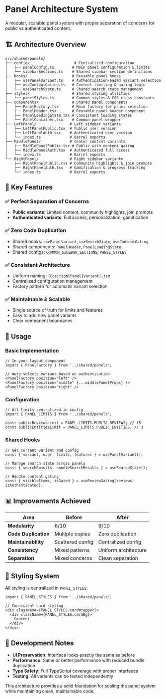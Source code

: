 # Panel Architecture System

A modular, scalable panel system with proper separation of concerns for public vs authenticated content.

## 🏗️ Architecture Overview

```
src/shared/panels/
├── config/                    # Centralized configuration
│   ├── panelConfig.ts        # Main panel configuration & limits
│   └── sidebarSections.ts    # Shared sidebar section definitions
├── hooks/                    # Reusable panel hooks
│   ├── usePanelVariant.ts    # Authentication-based variant selection
│   ├── useContentGating.ts   # Content limiting & gating logic
│   └── useSearchState.ts     # Shared search state management
├── styles/                   # Shared styling utilities
│   └── panelStyles.ts        # Common styles & CSS class constants
├── components/               # Shared panel components
│   ├── PanelFactory.tsx      # Main factory for panel selection
│   ├── PanelHeader.tsx       # Reusable panel header component
│   ├── PanelLoadingState.tsx # Consistent loading states
│   └── PanelContainer.tsx    # Common panel wrapper
├── LeftPanel/               # Left sidebar variants
│   ├── LeftPanelPublic.tsx  # Public user version
│   ├── LeftPanelAuth.tsx    # Authenticated user version
│   └── index.ts             # Barrel exports
├── MiddlePanel/             # Center content variants
│   ├── MiddlePanelPublic.tsx # Public with content gating
│   ├── MiddlePanelAuth.tsx  # Authenticated full access
│   └── index.ts             # Barrel exports
└── RightPanel/              # Right sidebar variants
    ├── RightPanelPublic.tsx # Community highlights & join prompts
    ├── RightPanelAuth.tsx   # Gamification & progress tracking
    └── index.ts             # Barrel exports
```

## 🎯 Key Features

### ✅ **Perfect Separation of Concerns**
- **Public variants**: Limited content, community highlights, join prompts
- **Authenticated variants**: Full access, personalization, gamification

### ✅ **Zero Code Duplication**
- Shared hooks: `usePanelVariant`, `useSearchState`, `useContentGating`
- Shared components: `PanelHeader`, `PanelLoadingState`
- Shared configs: `COMMON_SIDEBAR_SECTIONS`, `PANEL_STYLES`

### ✅ **Consistent Architecture**
- Uniform naming: `{Position}Panel{Variant}.tsx`
- Centralized configuration management
- Factory pattern for automatic variant selection

### ✅ **Maintainable & Scalable**
- Single source of truth for limits and features
- Easy to add new panel variants
- Clear component boundaries

## 🚀 Usage

### Basic Implementation
```tsx
// In your layout component
import { PanelFactory } from '../shared/panels';

// Auto-selects variant based on authentication
<PanelFactory position="left" />
<PanelFactory position="middle" {...middlePanelProps} />
<PanelFactory position="right" />
```

### Configuration
```tsx
// All limits centralized in config
import { PANEL_LIMITS } from '../shared/panels';

const publicReviewsLimit = PANEL_LIMITS.PUBLIC_REVIEWS; // 15
const publicEntitiesLimit = PANEL_LIMITS.PUBLIC_ENTITIES; // 3
```

### Shared Hooks
```tsx
// Get current variant and config
const { variant, user, limits, features } = usePanelVariant();

// Manage search state across panels
const { searchResults, handleSearchResults } = useSearchState();

// Handle content gating
const { visibleItems, isGated } = useReviewGating(reviews, isAuthenticated);
```

## 📊 Improvements Achieved

| Area | Before | After |
|------|--------|-------|
| **Modularity** | 6/10 | 9/10 |
| **Code Duplication** | Multiple copies | Zero duplication |
| **Maintainability** | Scattered config | Centralized config |
| **Consistency** | Mixed patterns | Uniform architecture |
| **Separation** | Mixed concerns | Clean separation |

## 🎨 Styling System

All styling is centralized in `PANEL_STYLES`:

```tsx
import { PANEL_STYLES } from '../shared/panels';

// Consistent card styling
<div className={PANEL_STYLES.cardWrapper}>
  <div className={PANEL_STYLES.cardBg}>
    Content
  </div>
</div>
```

## 🔧 Development Notes

- **UI Preservation**: Interface looks exactly the same as before
- **Performance**: Same or better performance with reduced bundle duplication
- **Type Safety**: Full TypeScript coverage with proper interfaces
- **Testing**: All variants can be tested independently

This architecture provides a solid foundation for scaling the panel system while maintaining clean, maintainable code.